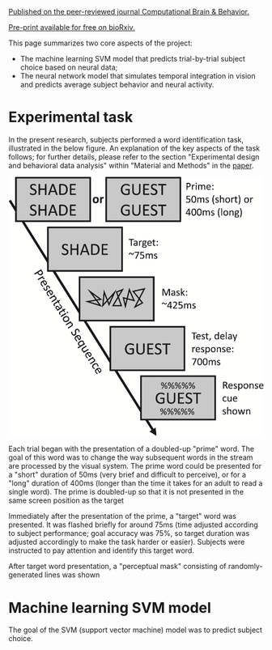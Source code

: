 [Published on the peer-reviewed journal Computational Brain & Behavior.](https://link.springer.com/article/10.1007/s42113-019-00071-w?shared-article-renderer)

[Pre-print available for free on bioRxiv.](https://www.biorxiv.org/content/10.1101/862516v1)

This page summarizes two core aspects of the project: 
- The machine learning SVM model that predicts trial-by-trial subject choice based on neural data;
- The neural network model that simulates temporal integration in vision and predicts average subject behavior and neural activity.

# Experimental task

In the present research, subjects performed a word identification task, illustrated in the below figure. An explanation of the key aspects of the task follows; for further details, please refer to the section "Experimental design and behavioral data analysis" within "Material and Methods" in the [paper](https://www.biorxiv.org/content/10.1101/862516v1.full.pdf).

![experimental task](https://raw.githubusercontent.com/lpljacob/word_priming/master/1_paradigm.png)

Each trial began with the presentation of a doubled-up "prime" word. The goal of this word was to change the way subsequent words in the stream are processed by the visual system. The prime word could be presented for a "short" duration of 50ms (very brief and difficult to perceive), or for a "long" duration of 400ms (longer than the time it takes for an adult to read a single word). The prime is doubled-up so that it is not presented in the same screen position as the target

Immediately after the presentation of the prime, a "target" word was presented. It was flashed briefly for around 75ms (time adjusted according to subject performance; goal accuracy was 75%, so target duration was adjusted accordingly to make the task harder or easier). Subjects were instructed to pay attention and identify this target word.

After target word presentation, a "perceptual mask" consisting of randomly-generated lines was shown

# Machine learning SVM model

The goal of the SVM (support vector machine) model was to predict subject choice.

